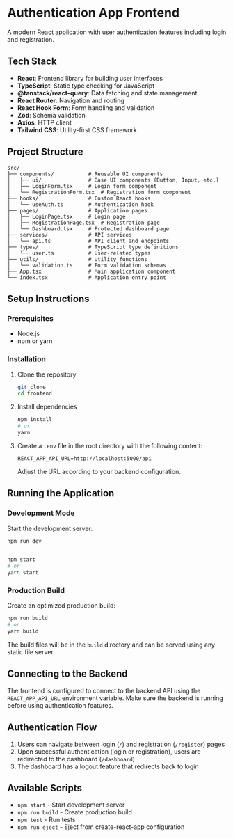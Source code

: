 # Authentication App Frontend

A modern React application with user authentication features including login and registration.

## Tech Stack

- **React**: Frontend library for building user interfaces
- **TypeScript**: Static type checking for JavaScript
- **@tanstack/react-query**: Data fetching and state management
- **React Router**: Navigation and routing
- **React Hook Form**: Form handling and validation
- **Zod**: Schema validation
- **Axios**: HTTP client
- **Tailwind CSS**: Utility-first CSS framework

## Project Structure

```
src/
├── components/           # Reusable UI components
│   ├── ui/               # Base UI components (Button, Input, etc.)
│   ├── LoginForm.tsx     # Login form component
│   └── RegistrationForm.tsx  # Registration form component
├── hooks/                # Custom React hooks
│   └── useAuth.ts        # Authentication hook
├── pages/                # Application pages
│   ├── LoginPage.tsx     # Login page
│   ├── RegistrationPage.tsx  # Registration page
│   └── Dashboard.tsx     # Protected dashboard page
├── services/             # API services
│   └── api.ts            # API client and endpoints
├── types/                # TypeScript type definitions
│   └── user.ts           # User-related types
├── utils/                # Utility functions
│   └── validation.ts     # Form validation schemas
├── App.tsx               # Main application component
└── index.tsx             # Application entry point
```

## Setup Instructions

### Prerequisites

- Node.js
- npm or yarn

### Installation

1. Clone the repository
   ```bash
   git clone 
   cd frontend
   ```

2. Install dependencies
   ```bash
   npm install
   # or
   yarn
   ```

3. Create a `.env` file in the root directory with the following content:
   ```
   REACT_APP_API_URL=http://localhost:5000/api
   ```
   Adjust the URL according to your backend configuration.

## Running the Application

### Development Mode

Start the development server:

```bash
npm run dev


npm start
# or
yarn start
```

### Production Build

Create an optimized production build:

```bash
npm run build
# or
yarn build
```

The build files will be in the `build` directory and can be served using any static file server.

## Connecting to the Backend

The frontend is configured to connect to the backend API using the `REACT_APP_API_URL` environment variable. Make sure the backend is running before using authentication features.

## Authentication Flow

1. Users can navigate between login (`/`) and registration (`/register`) pages
2. Upon successful authentication (login or registration), users are redirected to the dashboard (`/dashboard`)
3. The dashboard has a logout feature that redirects back to login

## Available Scripts

- `npm start` - Start development server
- `npm run build` - Create production build
- `npm test` - Run tests
- `npm run eject` - Eject from create-react-app configuration
